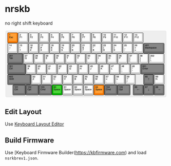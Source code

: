# nrskb
no right shift keyboard

![Alt text](/asset/layout.png?raw=true "ScreenShot")

## Edit Layout
Use [Keyboard Layout Editor](http://www.keyboard-layout-editor.com/#/gists/df1fd062147ef462e2a68a1746d3611c)

## Build Firmware
Use [Keyboard Firmware Builder(https://kbfirmware.com) and load `nsrkbrev1.json`.